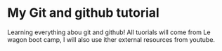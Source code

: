 # My Git and github tutorial
Learning everything abou git and github!
All tuorials will come from Le wagon boot camp, I will also use ither external resources from youtube.
